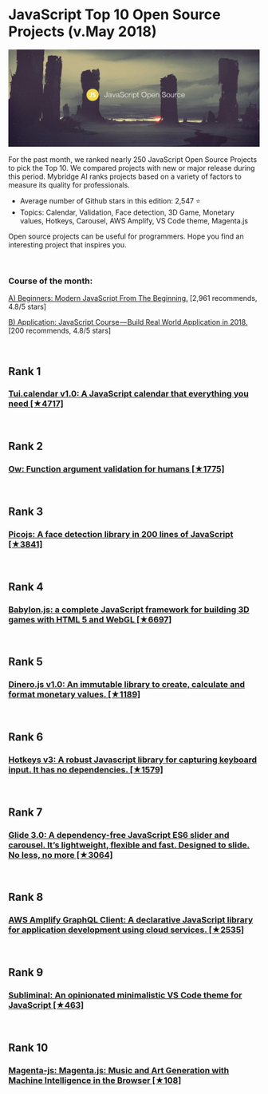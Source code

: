 # JavaScript Top 10 Open Source Projects (v.May 2018)

<img src="may-js-opensource.jpg" width="800" alt="Mybridge"></a>

For the past month, we ranked nearly 250 JavaScript Open Source Projects to pick the Top 10. 
We compared projects with new or major release during this period. Mybridge AI ranks projects based on a variety of factors to measure its quality for professionals.

* Average number of Github stars in this edition: 2,547 ⭐️
* Topics: Calendar, Validation, Face detection, 3D Game, Monetary values, Hotkeys, Carousel, AWS Amplify, VS Code theme, Magenta.js

Open source projects can be useful for programmers. Hope you find an interesting project that inspires you.

<br>

### Course of the month:

[A) Beginners: Modern JavaScript From The Beginning.](http://bit.ly/2E3RHNo) [2,961 recommends, 4.8/5 stars]

[B) Application: JavaScript Course — Build Real World Application in 2018.](http://bit.ly/2jtAtQ8) [200 recommends, 4.8/5 stars]

<br>

## Rank 1
### [Tui.calendar v1.0: A JavaScript calendar that everything you need [★4717]](https://github.com/nhnent/tui.calendar?utm_source=mybridge&utm_medium=blog&utm_campaign=read_more)


<br>

## Rank 2
### [Ow: Function argument validation for humans [★1775]](https://github.com/sindresorhus/ow?utm_source=mybridge&utm_medium=blog&utm_campaign=read_more)


<br>

## Rank 3
### [Picojs: A face detection library in 200 lines of JavaScript [★3841]](https://github.com/tehnokv/picojs?utm_source=mybridge&utm_medium=blog&utm_campaign=read_more)


<br>

## Rank 4
### [Babylon.js: a complete JavaScript framework for building 3D games with HTML 5 and WebGL [★6697]](https://github.com/BabylonJS/Babylon.js?utm_source=mybridge&utm_medium=blog&utm_campaign=read_more)


<br>

## Rank 5
### [Dinero.js v1.0: An immutable library to create, calculate and format monetary values. [★1189]](https://github.com/sarahdayan/dinero.js?utm_source=mybridge&utm_medium=blog&utm_campaign=read_more)


<br>

## Rank 6
### [Hotkeys v3: A robust Javascript library for capturing keyboard input. It has no dependencies. [★1579]](https://github.com/jaywcjlove/hotkeys?utm_source=mybridge&utm_medium=blog&utm_campaign=read_more)


<br>

## Rank 7
### [Glide 3.0: A dependency-free JavaScript ES6 slider and carousel. It’s lightweight, flexible and fast. Designed to slide. No less, no more [★3064]](https://github.com/glidejs/glide?utm_source=mybridge&utm_medium=blog&utm_campaign=read_more)


<br>

## Rank 8
### [AWS Amplify GraphQL Client: A declarative JavaScript library for application development using cloud services. [★2535]](https://github.com/aws/aws-amplify?utm_source=mybridge&utm_medium=blog&utm_campaign=read_more)


<br>

## Rank 9
### [Subliminal: An opinionated minimalistic VS Code theme for JavaScript [★463]](https://github.com/gaearon/subliminal?utm_source=mybridge&utm_medium=blog&utm_campaign=read_more)


<br>

## Rank 10
### [Magenta-js: Magenta.js: Music and Art Generation with Machine Intelligence in the Browser [★108]](https://github.com/tensorflow/magenta-js?utm_source=mybridge&utm_medium=blog&utm_campaign=read_more)
